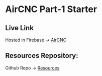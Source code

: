 # AirCNC Part-1 Starter

## Live Link
Hosted in Firebase -> [AirCNC](https://aircnc-68403.web.app/)

## Resources Repository:
Github Repo -> [Resources](https://github.com/shakilahmedatik/aircnc-resources)


